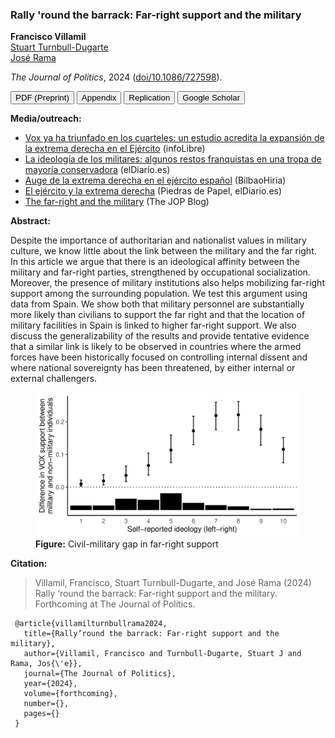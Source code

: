 ### Rally 'round the barrack: Far-right support and the military

**Francisco Villamil**<br>
[Stuart Turnbull-Dugarte](https://turnbulldugarte.com/)<br>
[José Rama](https://www.uam.es/Derecho/Rama-Caama%C3%B1o,-Jos%C3%A9/1446812856317.htm?language=es&pid=1234889452862&title=Rama%20Caama%C3%B1o%20Jos%C3%A9)

*The Journal of Politics*, 2024 ([doi/10.1086/727598](https://doi.org/10.1086/727598)).

<a href="https://nbviewer.org/github/franvillamil/franvillamil.github.io/blob/master/files/pubs/2023_Villamil_TurnbullDugarte_Rama_preprint.pdf" target="_blank"><button type="button button1">PDF (Preprint)</button></a> <a href="https://nbviewer.org/github/franvillamil/franvillamil.github.io/blob/master/files/pubs/2023_Villamil_TurnbullDugarte_Rama_appendix.pdf" target="_blank"><button type="button button1">Appendix</button></a> <a href="https://github.com/franvillamil/vox_military" target="_blank"><button type="button button1">Replication</button></a> <a href="https://scholar.google.es/citations?view_op=view_citation&hl=en&user=G10YqfQAAAAJ&citation_for_view=G10YqfQAAAAJ:Y0pCki6q_DkC"><button type="button button1">Google Scholar</button></a>

**Media/outreach:**

  - [Vox ya ha triunfado en los cuarteles: un estudio acredita la expansión de la extrema derecha en el Ejército](https://www.infolibre.es/politica/triunfo-vox-cuarteles-estudio-acredita-expansion-extrema-derecha-ejercito_1_1560872.html) (infoLibre)
  - [La ideología de los militares: algunos restos franquistas en una tropa de mayoría conservadora](https://www.eldiario.es/politica/ideologia-militares-restos-franquistas-tropa-mayoria-conservadora_1_10712728.html) (elDiario.es)
  - [Auge de la extrema derecha en el ejército español](https://bilbaohiria.com/actualidad/auge-de-la-extrema-derecha-en-el-ejercito-espanol/) (BilbaoHiria)
  - [El ejército y la extrema derecha](https://www.eldiario.es/piedrasdepapel/ejercito-extrema-derecha_132_10493272.html) (Piedras de Papel, elDiario.es)
  - [The far-right and the military](https://jop.blogs.uni-hamburg.de/the-far-right-and-the-military/) (The JOP Blog)


**Abstract:**

Despite the importance of authoritarian and nationalist values in military culture, we know little about the link between the military and the far right. In this article we argue that there is an ideological affinity between the military and far-right parties, strengthened by occupational socialization. Moreover, the presence of military institutions also helps mobilizing far-right support among the surrounding population. We test this argument using data from Spain. We show both that military personnel are substantially more likely than civilians to support the far right and that the location of military facilities in Spain is linked to higher far-right support. We also discuss the generalizability of the results and provide tentative evidence that a similar link is likely to be observed in countries where the armed forces have been historically focused on controlling internal dissent and where national sovereignty has been threatened, by either internal or external challengers.

<figure>
<img src="https://github.com/franvillamil/franvillamil.github.io/raw/master/pubs/img/military_gap.jpg">
<figcaption><b>Figure:</b> Civil-military gap in far-right support</figcaption>
</figure>

**Citation:**

> Villamil, Francisco, Stuart Turnbull-Dugarte, and José Rama (2024) Rally ‘round the barrack: Far-right support and the military. Forthcoming at The Journal of Politics.

```
 @article{villamilturnbullrama2024,
   title={Rally’round the barrack: Far-right support and the military},
   author={Villamil, Francisco and Turnbull-Dugarte, Stuart J and Rama, Jos{\'e}},
   journal={The Journal of Politics},
   year={2024},
   volume={forthcoming},
   number={},
   pages={}
 }
```
